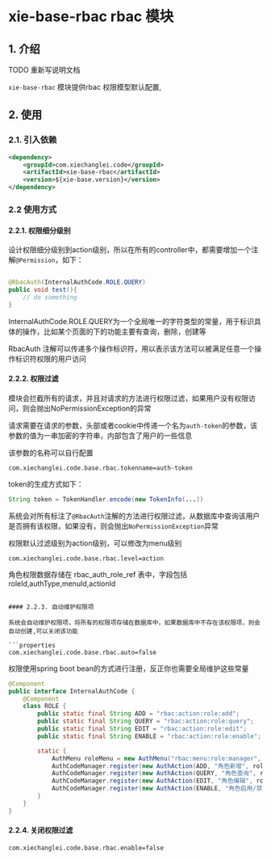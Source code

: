 # xie-base-rbac rbac 模块

## 1. 介绍

TODO 重新写说明文档

`xie-base-rbac` 模块提供rbac 权限模型默认配置,

## 2. 使用

### 2.1. 引入依赖

```xml
<dependency>
    <groupId>com.xiechanglei.code</groupId>
    <artifactId>xie-base-rbac</artifactId>
    <version>${xie-base.version}</version>
</dependency>
```

### 2.2 使用方式

#### 2.2.1. 权限细分级别

设计权限细分级别到action级别，所以在所有的controller中，都需要增加一个注解`@Permission`，如下：

```java

@RbacAuth(InternalAuthCode.ROLE.QUERY)
public void test(){
    // do something
}
```
InternalAuthCode.ROLE.QUERY为一个全局唯一的字符类型的常量，用于标识具体的操作，比如某个页面的下的功能主要有查询，删除，创建等

RbacAuth 注解可以传递多个操作标识符，用以表示该方法可以被满足任意一个操作标识符权限的用户访问

#### 2.2.2. 权限过滤

模块会拦截所有的请求，并且对请求的方法进行权限过滤，如果用户没有权限访问，则会抛出NoPermissionException的异常

请求需要在请求的参数，头部或者cookie中传递一个名为`auth-token`的参数，该参数的值为一串加密的字符串，内部包含了用户的一些信息

该参数的名称可以自行配置
```properties
com.xiechanglei.code.base.rbac.tokenname=auth-token
```
token的生成方式如下：
```java
String token = TokenHandler.encode(new TokenInfo(...))
```

系统会对所有标注了`@RbacAuth`注解的方法进行权限过滤，从数据库中查询该用户是否拥有该权限，如果没有，则会抛出`NoPermissionException`异常

权限默认过滤级别为action级别，可以修改为menu级别

```properties
com.xiechanglei.code.base.rbac.level=action
```

角色权限数据存储在 rbac_auth_role_ref 表中，字段包括 roleId,authType,menuId,actionId

```properties

#### 2.2.3. 自动维护权限项

系统会自动维护权限项，将所有的权限项存储在数据库中，如果数据库中不存在该权限项，则会自动创建,可以关闭该功能

```properties
com.xiechanglei.code.base.rbac.auto=false
```

权限使用spring boot bean的方式进行注册，反正你也需要全局维护这些常量
```java
@Component
public interface InternalAuthCode {
    @Component
    class ROLE {
        public static final String ADD = "rbac:action:role:add";
        public static final String QUERY = "rbac:action:role:query";
        public static final String EDIT = "rbac:action:role:edit";
        public static final String ENABLE = "rbac:action:role:enable";

        static {
            AuthMenu roleMenu = new AuthMenu("rbac:menu:role:manager", "角色管理");
            AuthCodeManager.register(new AuthAction(ADD, "角色新增", roleMenu));
            AuthCodeManager.register(new AuthAction(QUERY, "角色查询", roleMenu));
            AuthCodeManager.register(new AuthAction(EDIT, "角色编辑", roleMenu));
            AuthCodeManager.register(new AuthAction(ENABLE, "角色启用/禁用", roleMenu));
        }
    }
}
```

#### 2.2.4. 关闭权限过滤

```properties
com.xiechanglei.code.base.rbac.enable=false
```



